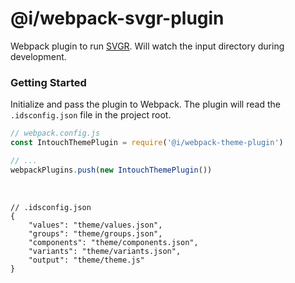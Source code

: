 # @i/webpack-svgr-plugin

Webpack plugin to run [SVGR](https://github.com/gregberge/svgr). Will watch the input directory during development.



### Getting Started

Initialize and pass the plugin to Webpack. The plugin will read the `.idsconfig.json` file in the project root.
<br>

```js
// webpack.config.js
const IntouchThemePlugin = require('@i/webpack-theme-plugin')

// ...
webpackPlugins.push(new IntouchThemePlugin())
```
<br>

```jsonc
// .idsconfig.json
{
    "values": "theme/values.json",
    "groups": "theme/groups.json",
    "components": "theme/components.json",
    "variants": "theme/variants.json",
    "output": "theme/theme.js"
}
```
<br>
